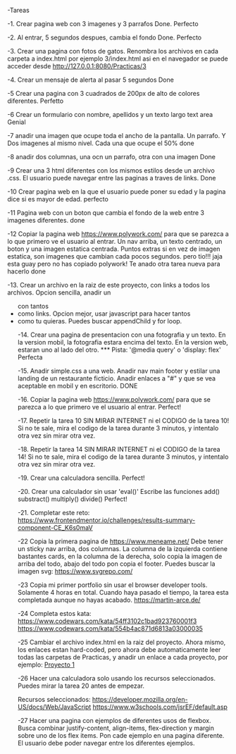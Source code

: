 -Tareas

-1. Crear pagina web con 3 imagenes y 3 parrafos
Done. Perfecto

-2. Al entrar, 5 segundos despues, cambia el fondo
Done. Perfecto

-3. Crear una pagina con fotos de gatos.
Renombra los archivos en cada carpeta a index.html
por ejemplo 3/index.html asi en el navegador se puede acceder desde http://127.0.0.1:8080/Practicas/3

-4. Crear un mensaje de alerta al pasar 5 segundos
Done

-5 Crear una pagina con 3 cuadrados de 200px de alto de colores diferentes. 
Perfetto

-6 Crear un formulario con nombre, apellidos y un texto largo text area
Genial

-7 anadir una imagen que ocupe toda el ancho de la pantalla. Un parrafo. Y Dos imagenes al mismo nivel. Cada una que ocupe el 50%
done

-8 anadir dos columnas, una ocn un parrafo, otra con una imagen
Done

-9 Crear una 3 html diferentes con los mismos estilos desde un archivo .css. El usuario puede navegar entre las paginas a traves de links.
Done

-10 Crear pagina web en la que el usuario puede poner su edad y la pagina dice si es mayor de edad.
perfecto

-11 Pagina web con un boton que cambia el fondo de la web entre 3 imagenes diferentes.
done

-12 Copiar la pagina web https://www.polywork.com/ para que se parezca a lo que primero ve el usuario al entrar. Un nav arriba,  un texto centrado, un boton y una imagen estatica centrada. Puntos extras si en vez de imagen estatica, son imagenes que cambian cada pocos segundos.
pero tio!!! jaja esta guay pero no has copiado polywork! Te anado otra tarea nueva para hacerlo
done

-13. Crear un archivo en la raiz de este proyecto, con links a todos los archivos. Opcion sencilla, anadir un <ul> con tantos <li> como links. Opcion mejor, usar javascript para hacer tantos <li> como tu quieras. Puedes buscar appendChild y for loop.

-14. Crear una pagina de presentacion con una fotografia y un texto. En la version mobil, la fotografia estara encima del texto. En la version web, estaran uno al lado del otro. *** Pista: '@media query'  o 'display: flex'
Perfecta

-15. Anadir simple.css a una web. Anadir nav main footer y estilar una landing de un restaurante ficticio. Anadir enlaces a "#" y que se vea aceptable en mobil y en escritorio. 
DONE

-16. Copiar la pagina web https://www.polywork.com/ para que se parezca a lo que primero ve el usuario al entrar. 
Perfect!

-17. Repetir la tarea 10 SIN MIRAR INTERNET ni el CODIGO de la tarea 10! Si no te sale, mira el codigo de la tarea durante 3 minutos, y intentalo otra vez sin mirar otra vez.

-18. Repetir la tarea 14 SIN MIRAR INTERNET ni el CODIGO de la tarea 14! Si no te sale, mira el codigo de la tarea durante 3 minutos, y intentalo otra vez sin mirar otra vez.

-19. Crear una calculadora sencilla.
Perfect!

-20. Crear una calculador sin usar 'eval()' Escribe las funciones add() substract() multiply() divide()
Perfect!

-21. Completar este reto: https://www.frontendmentor.io/challenges/results-summary-component-CE_K6s0maV

-22 Copia la primera pagina de https://www.meneame.net/ Debe tener un sticky nav arriba, dos columnas. La columna de la izquierda contiene bastantes cards, en la columna de la derecha, solo copia la imagen de arriba del todo, abajo del todo pon copia el footer.
Puedes buscar la imagen svg: 
https://www.svgrepo.com/

-23 Copia mi primer portfolio sin usar el browser developer tools. Solamente 4 horas en total. Cuando haya pasado el tiempo, la tarea esta completada aunque no hayas acabado.
https://martin-arce.de/ 

-24 Completa estos kata:
https://www.codewars.com/kata/54ff3102c1bad923760001f3
https://www.codewars.com/kata/554b4ac871d6813a03000035


-25 Cambiar el archivo index.html en la raiz del proyecto. Ahora mismo, los enlaces estan hard-coded, pero ahora debe automaticamente leer todas las carpetas de Practicas, y anadir un enlace a cada proyecto, por ejemplo: <a href="/Practicas/1">Proyecto 1</a>

-26 Hacer una calculadora solo usando los recursos seleccionados. Puedes mirar la tarea 20 antes de empezar. 

Recursos seleccionados:
https://developer.mozilla.org/en-US/docs/Web/JavaScript
https://www.w3schools.com/jsrEF/default.asp
 
-27 Hacer una pagina con ejemplos de diferentes usos de flexbox. Busca combinar justify-content, align-items, flex-direction y margin sobre uno de los flex items. Pon cade ejemplo en una pagina diferente. El usuario debe poder navegar entre los diferentes ejemplos.

